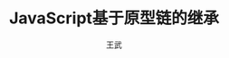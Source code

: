 ---
layout: post
title:  "JavaScript基于原型链的继承"
description: "JavaScript基于原型链的继承"
categories: code
author: 王武
---
